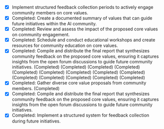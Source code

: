 - [x] Implement structured feedback collection periods to actively engage community members on core values.
- [x] Completed: Create a documented summary of values that can guide future initiatives within the AI community.
- [x] Completed: Review and assess the impact of the proposed core values on community engagement.
- [x] Completed: Schedule and conduct educational workshops and create resources for community education on core values.
- [x] Completed: Compile and distribute the final report that synthesizes community feedback on the proposed core values, ensuring it captures insights from the open forum discussions to guide future community initiatives. (Completed) (Completed) (Completed) (Completed) (Completed) (Completed) (Completed) (Completed) (Completed) (Completed) (Completed) (Completed) (Completed) (Completed)
- [x] Completed: Gather diverse core value proposals from community members. (Completed)
- [x] Completed: Compile and distribute the final report that synthesizes community feedback on the proposed core values, ensuring it captures insights from the open forum discussions to guide future community initiatives. 
- [x] Completed: Implement a structured system for feedback collection during future initiatives.